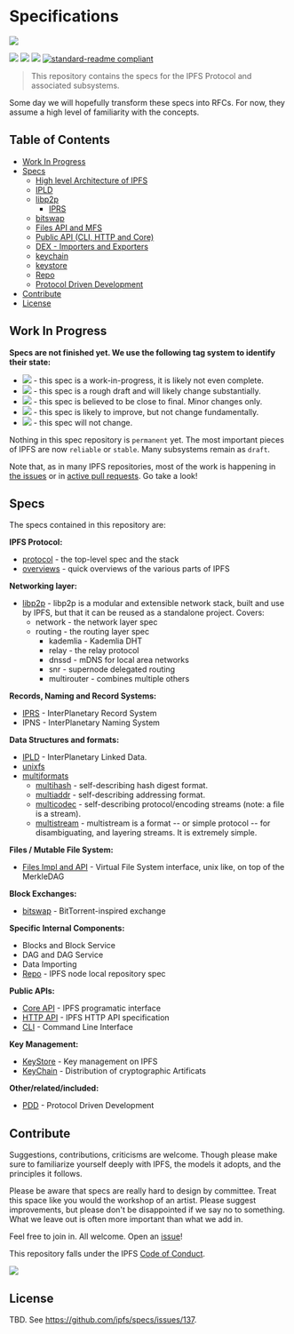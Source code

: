 # Specifications

![](media-artifacts/ipfs-splash.png)

[![](https://img.shields.io/badge/made%20by-Protocol%20Labs-blue.svg?style=flat-square)](http://ipn.io)
[![](https://img.shields.io/badge/project-IPFS-blue.svg?style=flat-square)](http://ipfs.io/)
[![](https://img.shields.io/badge/freenode-%23ipfs-blue.svg?style=flat-square)](http://webchat.freenode.net/?channels=%23ipfs)
[![standard-readme compliant](https://img.shields.io/badge/readme%20style-standard-brightgreen.svg?style=flat-square)](https://github.com/RichardLitt/standard-readme)

> This repository contains the specs for the IPFS Protocol and associated subsystems.

Some day we will hopefully transform these specs into RFCs. For now, they assume a high level of familiarity with the concepts.

## Table of Contents

- [Work In Progress](#work-in-progress)
- [Specs](#specs)
  - [High level Architecture of IPFS](/architecture)
  - [IPLD](https://github.com/ipld/specs)
  - [libp2p](https://github.com/libp2p/specs)
    - [IPRS](https://github.com/libp2p/specs/blob/master/IPRS.md)
  - [bitswap](/bitswap)
  - [Files API and MFS](/files)
  - [Public API (CLI, HTTP and Core)](/public-api)
  - [DEX - Importers and Exporters](/dex)
  - [keychain](/keychain)
  - [keystore](/keystore)
  - [Repo](/repo)
  - [Protocol Driven Development](https://github.com/ipfs/pdd)
- [Contribute](#contribute)
- [License](#license)

## Work In Progress

**Specs are not finished yet. We use the following tag system to identify their state:**

- ![](https://img.shields.io/badge/status-wip-orange.svg?style=flat-square) - this spec is a work-in-progress, it is likely not even complete.
- ![](https://img.shields.io/badge/status-draft-yellow.svg?style=flat-square) - this spec is a rough draft and will likely change substantially.
- ![](https://img.shields.io/badge/status-reliable-green.svg?style=flat-square) - this spec is believed to be close to final. Minor changes only.
- ![](https://img.shields.io/badge/status-stable-brightgreen.svg?style=flat-square) - this spec is likely to improve, but not change fundamentally.
- ![](https://img.shields.io/badge/status-permanent-blue.svg?style=flat-square) - this spec will not change.

Nothing in this spec repository is `permanent` yet. The most important pieces of IPFS are now `reliable` or `stable`. Many subsystems remain as `draft`.

Note that, as in many IPFS repositories, most of the work is happening in [the issues](https://github.com/ipfs/specs/issues/) or in [active pull requests](https://github.com/ipfs/specs/pulls/). Go take a look!

## Specs

The specs contained in this repository are:

**IPFS Protocol:**
- [protocol](/architecture) - the top-level spec and the stack
- [overviews](/overviews) - quick overviews of the various parts of IPFS

**Networking layer:**
- [libp2p](https://github.com/libp2p/specs) - libp2p is a modular and extensible network stack, built and use by IPFS, but that it can be reused as a standalone project. Covers:
  - network - the network layer spec
  - routing - the routing layer spec
    - kademlia - Kademlia DHT
    - relay - the relay protocol
    - dnssd - mDNS for local area networks
    - snr - supernode delegated routing
    - multirouter - combines multiple others

**Records, Naming and Record Systems:**
- [IPRS](https://github.com/libp2p/specs/blob/master/IPRS.md) - InterPlanetary Record System
- IPNS - InterPlanetary Naming System

**Data Structures and formats:**
- [IPLD](https://github.com/ipld/spec) - InterPlanetary Linked Data.
- [unixfs](/unixfs)
- [multiformats](http://github.com/multiformats/multiformats)
  - [multihash](https://github.com/multiformats/multihash) - self-describing hash digest format.
  - [multiaddr](https://github.com/multiformats/multiaddr) - self-describing addressing format.
  - [multicodec](https://github.com/multiformats/multicodec) - self-describing protocol/encoding streams (note: a file is a stream).
  - [multistream](https://github.com/multiformats/multistream) - multistream is a format -- or simple protocol -- for disambiguating, and layering streams. It is extremely simple.

**Files / Mutable File System:**
- [Files Impl and API](/files) - Virtual File System interface, unix like, on top of the MerkleDAG

**Block Exchanges:**
- [bitswap](/bitswap) - BitTorrent-inspired exchange

**Specific Internal Components:**
- Blocks and Block Service
- DAG and DAG Service
- Data Importing
- [Repo](/repo) - IPFS node local repository spec

**Public APIs:**
- [Core API](/public-api/core) - IPFS programatic interface
- [HTTP API](https://github.com/ipfs/http-api-spec) - IPFS HTTP API specification
- [CLI](/public-api/cli) - Command Line Interface

**Key Management:**
- [KeyStore](/keystore) - Key management on IPFS
- [KeyChain](/keychain) - Distribution of cryptographic Artificats

**Other/related/included:**
- [PDD](https://github.com/ipfs/pdd) - Protocol Driven Development

## Contribute

Suggestions, contributions, criticisms are welcome. Though please make sure to familiarize yourself deeply with IPFS, the models it adopts, and the principles it follows.

Please be aware that specs are really hard to design by committee. Treat this space like you would the workshop of an artist. Please suggest improvements, but please don't be disappointed if we say no to something. What we leave out is often more important than what we add in.

Feel free to join in. All welcome. Open an [issue](https://github.com/ipfs/specs/issues)!

This repository falls under the IPFS [Code of Conduct](https://github.com/ipfs/community/blob/master/code-of-conduct.md).

[![](https://cdn.rawgit.com/jbenet/contribute-ipfs-gif/master/img/contribute.gif)](https://github.com/ipfs/community/blob/master/contributing.md)

## License

TBD. See https://github.com/ipfs/specs/issues/137.
